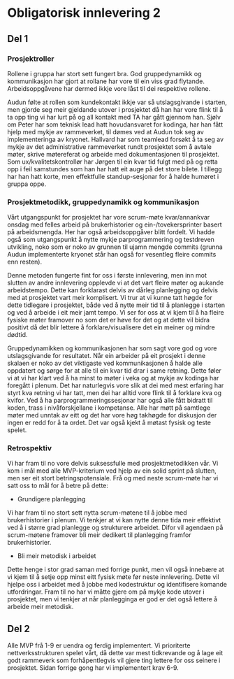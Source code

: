 # Obligatorisk innlevering 2

## Del 1
 
### Prosjektroller
 
Rollene i gruppa har stort sett fungert bra. God gruppedynamikk og kommunikasjon har gjort at rollane har vore til ein viss grad flytande. Arbeidsoppgåvene har dermed ikkje vore låst til dei respektive rollene.
 
Audun følte at rollen som kundekontakt ikkje var så utslagsgivande i starten, men gjorde seg meir gjeldande utover i prosjektet då han har vore flink til å ta opp ting vi har lurt på og all kontakt med TA har gått gjennom han. Sjølv om Peter har som teknisk lead hatt hovudansvaret for kodinga, har han fått hjelp med mykje av rammeverket, til
dømes ved at Audun tok seg av implementeringa av kryonet. Hallvard har som teamlead forsøkt å ta seg av mykje av det administrative rammeverket rundt prosjektet som å avtale møter, skrive møtereferat og arbeide med dokumentasjonen til prosjektet. Som ux/kvalitetskontrollør har Jørgen til ein kvar tid fulgt med på og retta opp i feil samstundes som han har hatt eit auge på det store bilete. I tillegg har han hatt korte, men effektfulle standup-sesjonar for å halde humøret i gruppa oppe.
 
### Prosjektmetodikk, gruppedynamikk og kommunikasjon
 
Vårt utgangspunkt for prosjektet har vore scrum-møte kvar/annankvar onsdag med felles arbeid på brukerhistorier og ein-/tovekersprinter basert på arbeidsmengda. Her har også arbeidsoppgåver blitt fordelt. Vi hadde også som utgangspunkt å nytte
mykje parprogrammering og testdreven utvikling, noko som er noko av grunnen til ujamn mengde commits (grunna Audun implementerte kryonet står han også for vesentleg fleire commits enn resten).
 
Denne metoden fungerte fint for oss i første innlevering, men inn mot slutten av andre innlevering opplevde vi at det vart fleire møter og aukande arbeidstempo. Dette kan forklarast delvis av dårleg planlegging og delvis med at prosjektet vart meir komplisert. Vi trur at vi kunne tatt høgde for dette tidlegare i prosjektet, både ved å nytte meir tid til å planlegge i starten og ved å arbeide i eit meir jamt tempo. Vi ser for oss at vi kjem til å ha fleire fysiske møter framover no som det er høve for det og at dette vil bidra positivt då det blir lettere å forklare/visualisere det ein meiner og mindre dødtid.
 
Gruppedynamikken og kommunikasjonen har som sagt vore god og vore utslagsgivande for resultatet. Når ein arbeider på eit prosjekt i denne skalaen er noko av det viktigaste ved kommunikasjonen å halde alle oppdatert og sørge for at alle til ein kvar tid drar i same retning. Dette føler vi at vi har klart ved å ha minst to møter i veka og at mykje av kodinga har foregått i plenum. Det har naturlegvis vore slik at dei med mest erfaring har styrt kva retning vi har tatt, men dei har alltid vore flink til å forklare kva og kvifor. Ved å ha parprogrammeringssesjonar har også alle fått bidratt til koden, trass i nivåforskjellane i kompetanse. Alle har møtt på samtlege møter med unntak av eitt og det har vore høg takhøgde for diskusjon der ingen er redd for å ta ordet. Det var også kjekt å møtast fysisk og teste spelet.

 
### Retrospektiv
 
Vi har fram til no vore delvis suksessfulle med prosjektmetodikken vår. Vi kom i mål med alle MVP-kriterium ved hjelp av ein solid sprint på slutten, men ser eit stort betringspotensiale. Frå og med neste scrum-møte har vi satt oss to mål for å betre på dette:
 
- Grundigere planlegging

Vi har fram til no stort sett nytta scrum-møtene til å jobbe med brukerhistorier i plenum. Vi tenkjer at vi kan nytte denne tida meir effektivt ved å i større grad planlegge og strukturere arbeidet. Difor vil agendaen på scrum-møtene framover bli meir dedikert til planlegging framfor brukerhistorier.
 
- Bli meir metodisk i arbeidet

Dette henge i stor grad saman med forrige punkt, men vil også innebære at vi kjem til å setje opp minst eitt fysisk møte før neste innlevering. Dette vil hjelpe oss i arbeidet med å jobbe med kodestruktur og identifisere komande utfordringar. Fram til no har vi måtte gjere om på mykje kode utover i prosjektet, men vi tenkjer at når planlegginga er god er det også lettere å arbeide meir metodisk. 

## Del 2

Alle MVP frå 1-9 er uendra og ferdig implementert. Vi prioriterte nettverksstrukturen spelet vårt, då dette var mest tidkrevande og å lage eit godt rammeverk som forhåpentlegvis vil gjere ting lettere for oss seinere i prosjektet. Sidan forrige gong har vi implementert krav 6-9.


